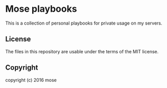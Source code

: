 Mose playbooks
==========================

This is a collection of personal playbooks for private usage on my servers.

License
-------------
The files in this repository are usable under the terms of the MIT license.

Copyright
------------
copyright (c) 2016 mose

